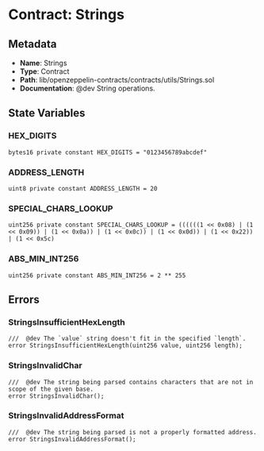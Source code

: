 # Contract: Strings

## Metadata

- **Name**: Strings
- **Type**: Contract
- **Path**: lib/openzeppelin-contracts/contracts/utils/Strings.sol
- **Documentation**:  @dev String operations.

## State Variables

### HEX_DIGITS

```solidity
bytes16 private constant HEX_DIGITS = "0123456789abcdef"
```

### ADDRESS_LENGTH

```solidity
uint8 private constant ADDRESS_LENGTH = 20
```

### SPECIAL_CHARS_LOOKUP

```solidity
uint256 private constant SPECIAL_CHARS_LOOKUP = ((((((1 << 0x08) | (1 << 0x09)) | (1 << 0x0a)) | (1 << 0x0c)) | (1 << 0x0d)) | (1 << 0x22)) | (1 << 0x5c)
```

### ABS_MIN_INT256

```solidity
uint256 private constant ABS_MIN_INT256 = 2 ** 255
```

## Errors

### StringsInsufficientHexLength

```solidity
///  @dev The `value` string doesn't fit in the specified `length`.
error StringsInsufficientHexLength(uint256 value, uint256 length);
```

### StringsInvalidChar

```solidity
///  @dev The string being parsed contains characters that are not in scope of the given base.
error StringsInvalidChar();
```

### StringsInvalidAddressFormat

```solidity
///  @dev The string being parsed is not a properly formatted address.
error StringsInvalidAddressFormat();
```
